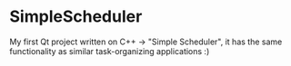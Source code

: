 # SimpleScheduler
My first Qt project written on C++ -> "Simple Scheduler", 
it has the same functionality as similar task-organizing applications :)
